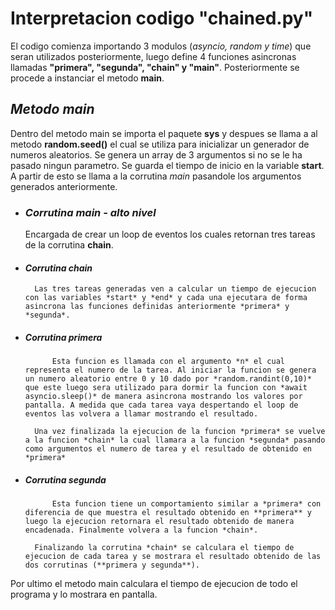 # Interpretacion codigo "chained.py"

El codigo comienza importando 3 modulos (*asyncio, random y time*) que seran utilizados posteriormente, luego define 4 funciones asincronas llamadas **"primera", "segunda", "chain" y "main"**. Posteriormente se procede a instanciar el metodo **main**.

## *Metodo main*

Dentro del metodo main se importa el paquete **sys** y despues se llama a al metodo **random.seed()** el cual se utiliza para inicializar un generador de numeros aleatorios. Se genera un array de 3 argumentos si no se le ha pasado ningun parametro. Se guarda el tiempo de inicio en la variable **start**. A partir de esto se llama a la corrutina *main* pasandole los argumentos generados anteriormente.

* ### *Corrutina main - alto nivel*
    Encargada de crear un loop de eventos los cuales retornan tres tareas de la corrutina **chain**.

* #### *Corrutina chain*
        Las tres tareas generadas ven a calcular un tiempo de ejecucion con las variables *start* y *end* y cada una ejecutara de forma asincrona las funciones definidas anteriormente *primera* y *segunda*.

* ##### *Corrutina primera*
            Esta funcion es llamada con el argumento *n* el cual representa el numero de la tarea. Al iniciar la funcion se genera un numero aleatorio entre 0 y 10 dado por *random.randint(0,10)* que este luego sera utilizado para dormir la funcion con *await asyncio.sleep()* de manera asincrona mostrando los valores por pantalla. A medida que cada tarea vaya despertando el loop de eventos las volvera a llamar mostrando el resultado.

        Una vez finalizada la ejecucion de la funcion *primera* se vuelve a la funcion *chain* la cual llamara a la funcion *segunda* pasando como argumentos el numero de tarea y el resultado de obtenido en *primera*

* ##### *Corrutina segunda*
            Esta funcion tiene un comportamiento similar a *primera* con diferencia de que muestra el resultado obtenido en **primera** y luego la ejecucion retornara el resultado obtenido de manera encadenada. Finalmente volvera a la funcion *chain*.

        Finalizando la corrutina *chain* se calculara el tiempo de ejecucion de cada tarea y se mostrara el resultado obtenido de las dos corrutinas (**primera y segunda**).

Por ultimo el metodo main calculara el tiempo de ejecucion de todo el programa y lo mostrara en pantalla.

